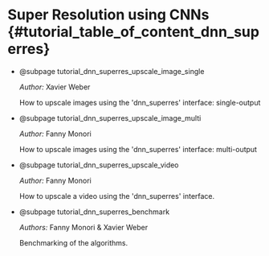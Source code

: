Super Resolution using CNNs {#tutorial_table_of_content_dnn_superres}
===========================

-   @subpage tutorial_dnn_superres_upscale_image_single

    *Author:* Xavier Weber

    How to upscale images using the 'dnn_superres' interface: single-output

-   @subpage tutorial_dnn_superres_upscale_image_multi

    *Author:* Fanny Monori

    How to upscale images using the 'dnn_superres' interface: multi-output

-   @subpage tutorial_dnn_superres_upscale_video

    *Author:* Fanny Monori

    How to upscale a video using the 'dnn_superres' interface.

-   @subpage tutorial_dnn_superres_benchmark

    *Authors:* Fanny Monori & Xavier Weber

    Benchmarking of the algorithms.
